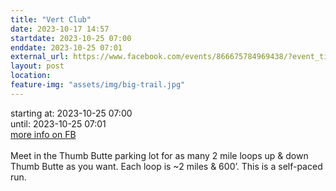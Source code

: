 ```yaml
---
title: "Vert Club"
date: 2023-10-17 14:57
startdate: 2023-10-25 07:00
enddate: 2023-10-25 07:01
external_url: https://www.facebook.com/events/866675784969438/?event_time_id=866675798302770
layout: post
location: 
feature-img: "assets/img/big-trail.jpg"
---
```


starting at: 2023-10-25 07:00<br>until: 2023-10-25 07:01<br><a href="https://www.facebook.com/events/866675784969438/?event_time_id=866675798302770">more info on FB</a><br><br>Meet in the Thumb Butte parking lot for as many 2 mile loops up & down Thumb Butte as you want. Each loop is ~2 miles & 600’. This is a self-paced run.<br>
  <br>
  
